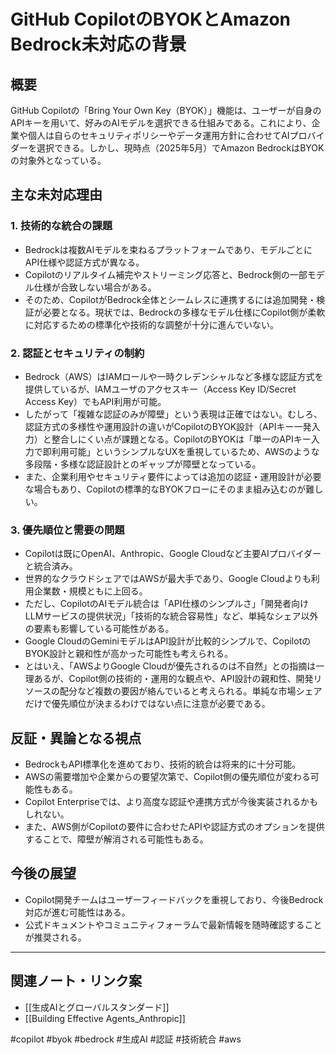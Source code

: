 # GitHub CopilotのBYOKとAmazon Bedrock未対応の背景

## 概要
GitHub Copilotの「Bring Your Own Key（BYOK）」機能は、ユーザーが自身のAPIキーを用いて、好みのAIモデルを選択できる仕組みである。これにより、企業や個人は自らのセキュリティポリシーやデータ運用方針に合わせてAIプロバイダーを選択できる。しかし、現時点（2025年5月）でAmazon BedrockはBYOKの対象外となっている。

## 主な未対応理由

### 1. 技術的な統合の課題
- Bedrockは複数AIモデルを束ねるプラットフォームであり、モデルごとにAPI仕様や認証方式が異なる。
- Copilotのリアルタイム補完やストリーミング応答と、Bedrock側の一部モデル仕様が合致しない場合がある。
- そのため、CopilotがBedrock全体とシームレスに連携するには追加開発・検証が必要となる。現状では、Bedrockの多様なモデル仕様にCopilot側が柔軟に対応するための標準化や技術的な調整が十分に進んでいない。

### 2. 認証とセキュリティの制約
- Bedrock（AWS）はIAMロールや一時クレデンシャルなど多様な認証方式を提供しているが、IAMユーザのアクセスキー（Access Key ID/Secret Access Key）でもAPI利用が可能。
- したがって「複雑な認証のみが障壁」という表現は正確ではない。むしろ、認証方式の多様性や運用設計の違いがCopilotのBYOK設計（APIキー一発入力）と整合しにくい点が課題となる。CopilotのBYOKは「単一のAPIキー入力で即利用可能」というシンプルなUXを重視しているため、AWSのような多段階・多様な認証設計とのギャップが障壁となっている。
- また、企業利用やセキュリティ要件によっては追加の認証・運用設計が必要な場合もあり、Copilotの標準的なBYOKフローにそのまま組み込むのが難しい。

### 3. 優先順位と需要の問題
- Copilotは既にOpenAI、Anthropic、Google Cloudなど主要AIプロバイダーと統合済み。
- 世界的なクラウドシェアではAWSが最大手であり、Google Cloudよりも利用企業数・規模ともに上回る。
- ただし、CopilotのAIモデル統合は「API仕様のシンプルさ」「開発者向けLLMサービスの提供状況」「技術的な統合容易性」など、単純なシェア以外の要素も影響している可能性がある。
- Google CloudのGeminiモデルはAPI設計が比較的シンプルで、CopilotのBYOK設計と親和性が高かった可能性も考えられる。
- とはいえ、「AWSよりGoogle Cloudが優先されるのは不自然」との指摘は一理あるが、Copilot側の技術的・運用的な観点や、API設計の親和性、開発リソースの配分など複数の要因が絡んでいると考えられる。単純な市場シェアだけで優先順位が決まるわけではない点に注意が必要である。

## 反証・異論となる視点
- BedrockもAPI標準化を進めており、技術的統合は将来的に十分可能。
- AWSの需要増加や企業からの要望次第で、Copilot側の優先順位が変わる可能性もある。
- Copilot Enterpriseでは、より高度な認証や連携方式が今後実装されるかもしれない。
- また、AWS側がCopilotの要件に合わせたAPIや認証方式のオプションを提供することで、障壁が解消される可能性もある。

## 今後の展望
- Copilot開発チームはユーザーフィードバックを重視しており、今後Bedrock対応が進む可能性はある。
- 公式ドキュメントやコミュニティフォーラムで最新情報を随時確認することが推奨される。

---

## 関連ノート・リンク案
- [[生成AIとグローバルスタンダード]]
- [[Building Effective Agents_Anthropic]]

#copilot #byok #bedrock #生成AI #認証 #技術統合 #aws
